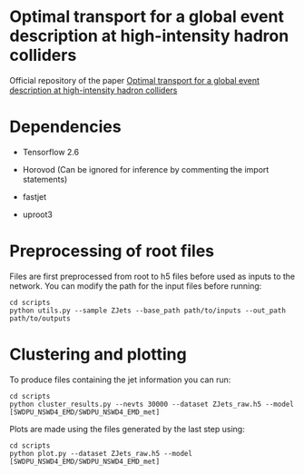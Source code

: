 # Optimal transport for a global event description at high-intensity hadron colliders

Official repository of the paper [Optimal transport for a global event description at high-intensity hadron colliders](https://arxiv.org/abs/2211.02029)

# Dependencies

* Tensorflow 2.6

* Horovod (Can be ignored for inference by commenting the import statements)

* fastjet

* uproot3

# Preprocessing of root files

Files are first preprocessed from root to h5 files before used as inputs to the network. You can modify the path for the input files before running:

```
cd scripts
python utils.py --sample ZJets --base_path path/to/inputs --out_path path/to/outputs
```

# Clustering and plotting

To produce files containing the jet information you can run:

```
cd scripts
python cluster_results.py --nevts 30000 --dataset ZJets_raw.h5 --model [SWDPU_NSWD4_EMD/SWDPU_NSWD4_EMD_met]
```

Plots are made using the files generated by the last step using:

```
cd scripts
python plot.py --dataset ZJets_raw.h5 --model [SWDPU_NSWD4_EMD/SWDPU_NSWD4_EMD_met]
```
